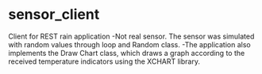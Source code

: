 # sensor_client
Client for REST rain application
-Not real sensor. The sensor was simulated with random values through loop and Random class.
-The application also implements the Draw Chart class, which draws a graph according to the received temperature indicators using the XCHART library.
